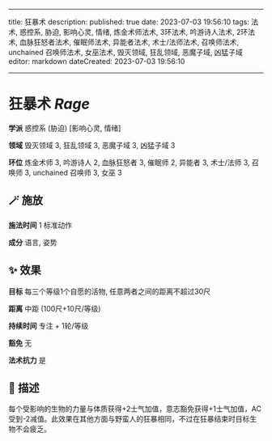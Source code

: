 
---
title: 狂暴术
description: 
published: true
date: 2023-07-03 19:56:10
tags: 法术, 惑控系, 胁迫, 影响心灵, 情绪, 炼金术师法术, 3环法术, 吟游诗人法术, 2环法术, 血脉狂怒者法术, 催眠师法术, 异能者法术, 术士/法师法术, 召唤师法术, unchained 召唤师法术, 女巫法术, 毁灭领域, 狂乱领域, 恶魔子域, 凶猛子域
editor: markdown
dateCreated: 2023-07-03 19:56:10

---

# **狂暴术** *Rage*

**学派** 惑控系 (胁迫) \[影响心灵, 情绪\] 

**领域** 毁灭领域 3, 狂乱领域 3, 恶魔子域 3, 凶猛子域 3

**环位** 炼金术师 3, 吟游诗人 2, 血脉狂怒者 3, 催眠师 2, 异能者 3, 术士/法师 3, 召唤师 3, unchained 召唤师 3, 女巫 3

## 🪄 施放

**施法时间** 1 标准动作

**成分** 语言, 姿势

## ✨ 效果 

**目标** 每三个等级1个自愿的活物, 任意两者之间的距离不超过30尺 

**距离** 中距 (100尺+10尺/等级)  

**持续时间** 专注 + 1轮/等级 

**豁免** 无

**法术抗力** 是

## 📖 描述

每个受影响的生物的力量与体质获得+2士气加值，意志豁免获得+1士气加值，AC受到-2减值。此效果在其他方面与野蛮人的狂暴相同，不过在狂暴结束时目标生物不会疲乏。
    